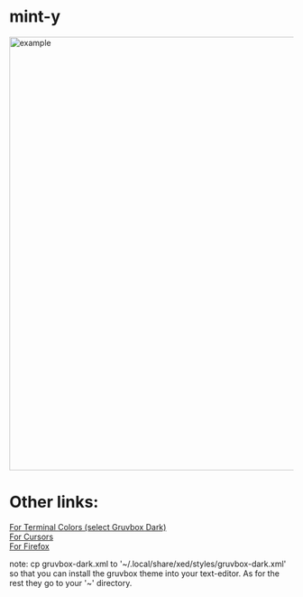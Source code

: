 # mint-y

<img width="1366" height="768" alt="example" src="https://github.com/user-attachments/assets/313644bb-7825-4fda-abab-e0009835fb40" />

# Other links:
<a href="https://github.com/Gogh-Co/Gogh">For Terminal Colors (select Gruvbox Dark)</a> <br>
<a href="https://www.gnome-look.org/p/1818760">For Cursors</a> <br>
<a href="https://addons.mozilla.org/en-US/firefox/addon/gruvbox-d-h/?utm_content=addons-manager-reviews-link&utm_medium=firefox-browser&utm_source=firefox-browser">For Firefox</a><br>

<p>note: cp gruvbox-dark.xml to '~/.local/share/xed/styles/gruvbox-dark.xml' so that you can install the gruvbox theme into your text-editor. As for the rest they go to your '~' directory.</p>
